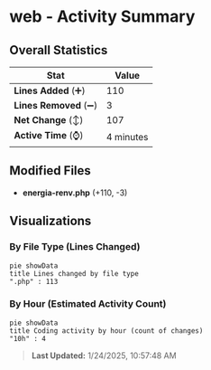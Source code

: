# web - Activity Summary 

## Overall Statistics

| Stat                   | Value                                                             |
| ---------------------- | ----------------------------------------------------------------- |
| **Lines Added** (➕)   | 110                                          |
| **Lines Removed** (➖) | 3                                        |
| **Net Change** (↕)    | 107                |
| **Active Time** (⌚)   | 4 minutes |


## Modified Files
- **energia-renv.php** (+110, -3)

## Visualizations

### By File Type (Lines Changed)

```mermaid
pie showData
title Lines changed by file type
".php" : 113
```

### By Hour (Estimated Activity Count)

```mermaid
pie showData
title Coding activity by hour (count of changes)
"10h" : 4
```


> **Last Updated:** 1/24/2025, 10:57:48 AM